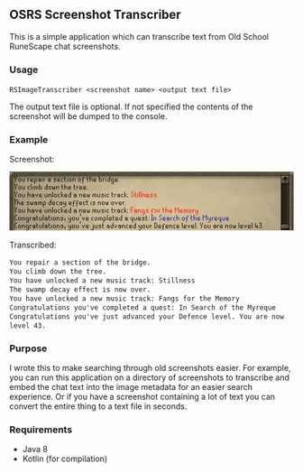 ## OSRS Screenshot Transcriber

This is a simple application which can transcribe text from Old School RuneScape chat screenshots.

### Usage

`RSImageTranscriber <screenshot name> <output text file>`

The output text file is optional. If not specified the contents of the screenshot will be dumped to the console.

### Example

Screenshot:

![AudioBlob](readme/example_screenshot.png)

Transcribed:
```
You repair a section of the bridge.
You climb down the tree.
You have unlocked a new music track: Stillness
The swamp decay effect is now over.
You have unlocked a new music track: Fangs for the Memory
Congratulations you've completed a quest: In Search of the Myreque
Congratulations you've just advanced your Defence level. You are now level 43.
```

### Purpose

I wrote this to make searching through old screenshots easier. For example, you can run this application on a
directory of screenshots to transcribe and embed the chat text into the image metadata for an easier search
experience. Or if you have a screenshot containing a lot of text you can convert the entire thing to a text
file in seconds.

### Requirements

- Java 8
- Kotlin (for compilation)